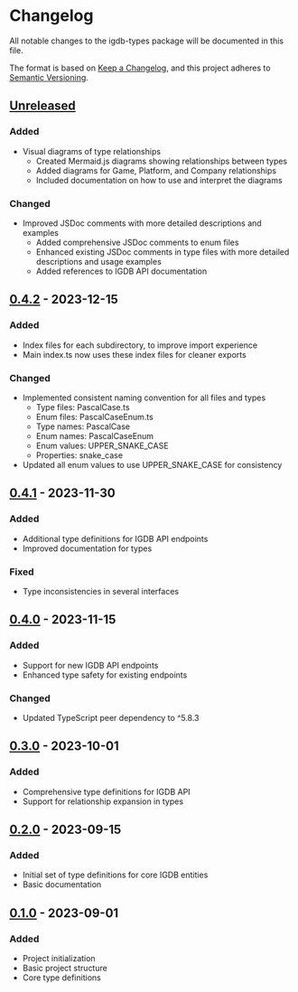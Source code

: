 # Changelog

All notable changes to the igdb-types package will be documented in this file.

The format is based on [Keep a Changelog](https://keepachangelog.com/en/1.0.0/),
and this project adheres to [Semantic Versioning](https://semver.org/spec/v2.0.0.html).

## [Unreleased]

### Added
- Visual diagrams of type relationships
  - Created Mermaid.js diagrams showing relationships between types
  - Added diagrams for Game, Platform, and Company relationships
  - Included documentation on how to use and interpret the diagrams

### Changed
- Improved JSDoc comments with more detailed descriptions and examples
  - Added comprehensive JSDoc comments to enum files
  - Enhanced existing JSDoc comments in type files with more detailed descriptions and usage examples
  - Added references to IGDB API documentation

## [0.4.2] - 2023-12-15

### Added
- Index files for each subdirectory, to improve import experience
- Main index.ts now uses these index files for cleaner exports

### Changed
- Implemented consistent naming convention for all files and types
  - Type files: PascalCase.ts
  - Enum files: PascalCaseEnum.ts
  - Type names: PascalCase
  - Enum names: PascalCaseEnum
  - Enum values: UPPER_SNAKE_CASE
  - Properties: snake_case
- Updated all enum values to use UPPER_SNAKE_CASE for consistency

## [0.4.1] - 2023-11-30

### Added
- Additional type definitions for IGDB API endpoints
- Improved documentation for types

### Fixed
- Type inconsistencies in several interfaces

## [0.4.0] - 2023-11-15

### Added
- Support for new IGDB API endpoints
- Enhanced type safety for existing endpoints

### Changed
- Updated TypeScript peer dependency to ^5.8.3

## [0.3.0] - 2023-10-01

### Added
- Comprehensive type definitions for IGDB API
- Support for relationship expansion in types

## [0.2.0] - 2023-09-15

### Added
- Initial set of type definitions for core IGDB entities
- Basic documentation

## [0.1.0] - 2023-09-01

### Added
- Project initialization
- Basic project structure
- Core type definitions

[Unreleased]: https://github.com/nixiera/idgb-types/compare/v0.4.2...HEAD
[0.4.2]: https://github.com/nixiera/idgb-types/compare/v0.4.1...v0.4.2
[0.4.1]: https://github.com/nixiera/idgb-types/compare/v0.4.0...v0.4.1
[0.4.0]: https://github.com/nixiera/idgb-types/compare/v0.3.0...v0.4.0
[0.3.0]: https://github.com/nixiera/idgb-types/compare/v0.2.0...v0.3.0
[0.2.0]: https://github.com/nixiera/idgb-types/compare/v0.1.0...v0.2.0
[0.1.0]: https://github.com/nixiera/idgb-types/releases/tag/v0.1.0
